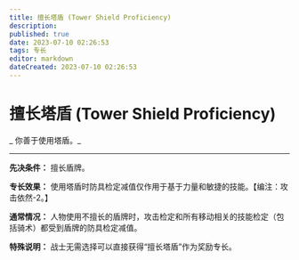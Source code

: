 ```yaml
---
title: 擅长塔盾 (Tower Shield Proficiency)
description: 
published: true
date: 2023-07-10 02:26:53
tags: 专长
editor: markdown
dateCreated: 2023-07-10 02:26:53
---
```


# 擅长塔盾 (Tower Shield Proficiency)

_ 你善于使用塔盾。_

* * *

**先决条件：** 擅长盾牌。

**专长效果：** 使用塔盾时防具检定减值仅作用于基于力量和敏捷的技能。【编注：攻击依然-2。】

**通常情况：** 人物使用不擅长的盾牌时，攻击检定和所有移动相关的技能检定（包括骑术）都受到盾牌的防具检定减值。

**特殊说明：** 战士无需选择可以直接获得“擅长塔盾”作为奖励专长。

